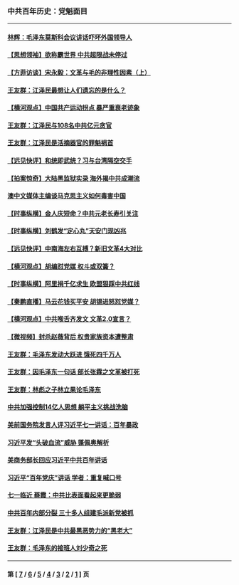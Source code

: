 ### 中共百年历史：党魁面目
---
#### [林辉：毛泽东莫斯科会议讲话吓坏外国领导人](../../pages/nf1176107/n13917931.md?06090430) 
#### [【思想领袖】欲称霸世界 中共超限战未停过](../../pages/nf1176107/n13745142.md?06090430) 
#### [【方菲访谈】宋永毅：文革与毛的非理性因素（上）](../../pages/nf1176107/n13469956.md?06090430) 
#### [王友群：江泽民最想让人们遗忘的是什么？](../../pages/nf1176107/n13408949.md?06090430) 
#### [【横河观点】中国共产运动拐点 暴严重衰老迹象](../../pages/nf1176107/n13388333.md?06090430) 
#### [王友群：江泽民与108名中共亿元贪官](../../pages/nf1176107/n13352358.md?06090430) 
#### [王友群：江泽民是活摘器官的罪魁祸首](../../pages/nf1176107/n13336903.md?06090430) 
#### [【远见快评】和统即武统？习与台湾隔空交手](../../pages/nf1176107/n13297739.md?06090430) 
#### [【拍案惊奇】大陆黑监狱实录 海外揭中共成潮流](../../pages/nf1176107/n13288853.md?06090430) 
#### [澳中文媒体主编谈马克思主义如何毒害中国](../../pages/nf1176107/n13257387.md?06090430) 
#### [【时事纵横】金人庆短命？中共元老长寿引关注](../../pages/nf1176107/n13217934.md?06090430) 
#### [【时事纵横】刘鹤发“定心丸”天安门现凶兆](../../pages/nf1176107/n13215416.md?06090430) 
#### [【远见快评】中南海左右互搏？新旧文革4大对比](../../pages/nf1176107/n13214745.md?06090430) 
#### [【横河观点】胡编怼党媒 权斗或双簧？](../../pages/nf1176107/n13210864.md?06090430) 
#### [【时事纵横】阿里捐千亿求生 欧盟狠踩中共红线](../../pages/nf1176107/n13206431.md?06090430) 
#### [【秦鹏直播】马云花钱买平安 胡锡进怒怼党媒？](../../pages/nf1176107/n13206392.md?06090430) 
#### [【横河观点】中共喉舌齐发文 文革2.0宣言？](../../pages/nf1176107/n13201248.md?06090430) 
#### [【微视频】封杀赵薇背后 权贵家族资本遭整肃](../../pages/nf1176107/n13197798.md?06090430) 
#### [王友群：毛泽东发动大跃进 饿死四千万人](../../pages/nf1176107/n13177158.md?06090430) 
#### [王友群：因毛泽东一句话 部长张霖之文革被打死](../../pages/nf1176107/n13161711.md?06090430) 
#### [王友群：林彪之子林立果论毛泽东](../../pages/nf1176107/n13128622.md?06090430) 
#### [中共加强控制14亿人思想 躺平主义挑战洗脑](../../pages/nf1176107/n13094299.md?06090430) 
#### [美前国务院发言人评习近平七一讲话：百年暴政](../../pages/nf1176107/n13066986.md?06090430) 
#### [习近平发“头破血流”威胁 蓬佩奥解析](../../pages/nf1176107/n13063604.md?06090430) 
#### [美商务部长回应习近平中共百年讲话](../../pages/nf1176107/n13062903.md?06090430) 
#### [习近平“百年党庆”讲话 学者：重复喊口号](../../pages/nf1176107/n13061411.md?06090430) 
#### [七一临近 蔡霞：中共比表面看起来更脆弱](../../pages/nf1176107/n13056418.md?06090430) 
#### [中共百年内部分裂 三十多人组建毛派新党被抓](../../pages/nf1176107/n13044023.md?06090430) 
#### [王友群：江泽民是中共最黑恶势力的“黑老大”](../../pages/nf1176107/n13022180.md?06090430) 
#### [王友群：毛泽东的接班人刘少奇之死](../../pages/nf1176107/n12991772.md?06090430) 

---
#### 第 [ [7](./7.md?06090430) / [6](./6.md?06090430) / [5](./5.md?06090430) / [4](./4.md?06090430) / [3](./3.md?06090430) / [2](./2.md?06090430) / [1](./1.md?06090430) ] 页
